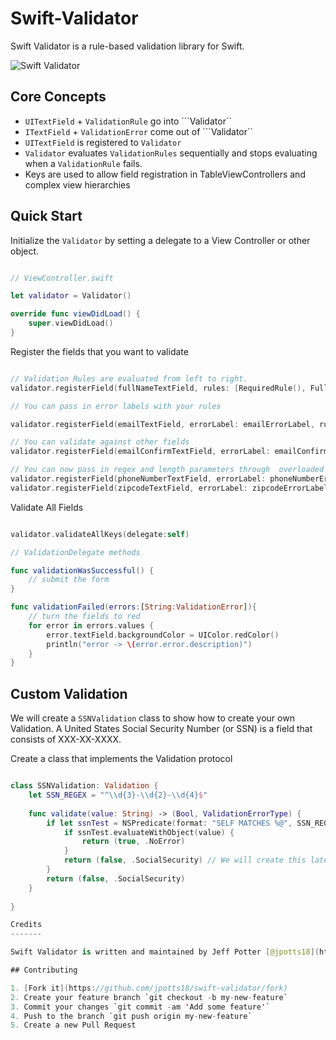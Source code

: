 Swift-Validator
===============

Swift Validator is a rule-based validation library for Swift.

![Swift Validator](https://dl.dropboxusercontent.com/u/18055521/swift-validator.gif)

## Core Concepts

* ``UITextField`` + ``ValidationRule`` go into  ```Validator``
* ``ITextField`` + ``ValidationError`` come out of ```Validator``
* ``UITextField`` is registered to ``Validator``
* ``Validator`` evaluates ``ValidationRules`` sequentially and stops evaluating when a ``ValidationRule`` fails. 
* Keys are used to allow field registration in TableViewControllers and complex view hierarchies

## Quick Start

Initialize the ``Validator`` by setting a delegate to a View Controller or other object.

```swift

// ViewController.swift

let validator = Validator()

override func viewDidLoad() {
    super.viewDidLoad()
}

```

Register the fields that you want to validate

```swift

// Validation Rules are evaluated from left to right.
validator.registerField(fullNameTextField, rules: [RequiredRule(), FullNameRule()])

// You can pass in error labels with your rules

validator.registerField(emailTextField, errorLabel: emailErrorLabel, rules: [RequiredRule(), EmailRule()])

// You can validate against other fields
validator.registerField(emailConfirmTextField, errorLabel: emailConfirmErrorLabel, rules: [RequiredRule(), EmailRule(), ConfirmationRule(confirmField: emailTextField)])

// You can now pass in regex and length parameters through  overloaded contructors
validator.registerField(phoneNumberTextField, errorLabel: phoneNumberErrorLabel, rules: [RequiredRule(), MinLengthRule(length: 9)])
validator.registerField(zipcodeTextField, errorLabel: zipcodeErrorLabel, rules: [RequiredRule(), ZipCodeRule()])

```


Validate All Fields

```swift

validator.validateAllKeys(delegate:self)

// ValidationDelegate methods

func validationWasSuccessful() {
	// submit the form
}

func validationFailed(errors:[String:ValidationError]){
	// turn the fields to red
	for error in errors.values {
		error.textField.backgroundColor = UIColor.redColor()
		println("error -> \(error.error.description)")
	}
}

```

## Custom Validation 

We will create a ```SSNValidation``` class to show how to create your own Validation. A United States Social Security Number (or SSN) is a field that consists of XXX-XX-XXXX. 

Create a class that implements the Validation protocol

```swift

class SSNValidation: Validation {
    let SSN_REGEX = "^\\d{3}-\\d{2}-\\d{4}$"
    
    func validate(value: String) -> (Bool, ValidationErrorType) {
        if let ssnTest = NSPredicate(format: "SELF MATCHES %@", SSN_REGEX) {
            if ssnTest.evaluateWithObject(value) {
                return (true, .NoError)
            }
            return (false, .SocialSecurity) // We will create this later ValidationErrorType.SocialSecurity
        }
        return (false, .SocialSecurity)
    }
    
}

Credits
-------

Swift Validator is written and maintained by Jeff Potter [@jpotts18](http://twitter.com/jpotts18) and friends.

## Contributing

1. [Fork it](https://github.com/jpotts18/swift-validator/fork)
2. Create your feature branch `git checkout -b my-new-feature`
3. Commit your changes `git commit -am 'Add some feature'`
4. Push to the branch `git push origin my-new-feature`
5. Create a new Pull Request

